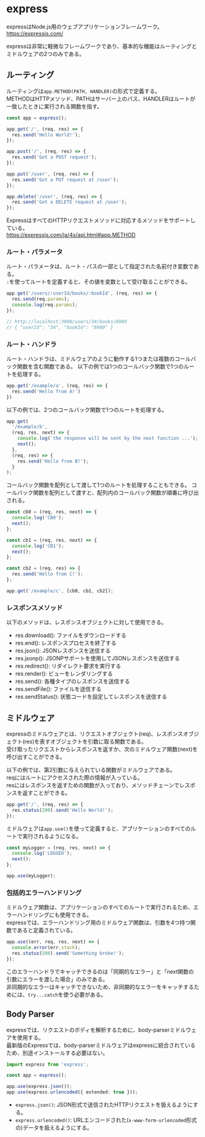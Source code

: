 # express

expressはNode.js用のウェブアプリケーションフレームワーク。  
https://expressjs.com/

expressは非常に軽微なフレームワークであり、基本的な機能はルーティングとミドルウェアの2つのみである。

## ルーティング

ルーティングは`app.METHOD(PATH, HANDLER)`の形式で定義する。  
METHODはHTTPメソッド、PATHはサーバー上のパス、HANDLERはルートが一致したときに実行される関数を指す。

```typescript
const app = express();

app.get('/', (req, res) => {
  res.send('Hello World!');
});

app.post('/', (req, res) => {
  res.send('Got a POST request');
});

app.put('/user', (req, res) => {
  res.send('Got a PUT request at /user');
});

app.delete('/user', (req, res) => {
  res.send('Got a DELETE request at /user');
});
```

ExpressはすべてのHTTPリクエストメソッドに対応するメソッドをサポートしている。  
https://expressjs.com/ja/4x/api.html#app.METHOD

### ルート・パラメータ

ルート・パラメータは、ルート・パスの一部として指定された名前付き変数である。  
`:`を使ってルートを定義すると、その値を変数として受け取ることができる。

```typescript
app.get('/users/:userId/books/:bookId', (req, res) => {
  res.send(req.params);
  console.log(req.params);
});

// http://localhost:3000/users/34/books/8989
// { "userId": "34", "bookId": "8989" }
```

### ルート・ハンドラ

ルート・ハンドラは、ミドルウェアのように動作する1つまたは複数のコールバック関数を含む関数である。
以下の例では1つのコールバック関数で1つのルートを処理する。

```typescript
app.get('/example/a', (req, res) => {
  res.send('Hello from A!')
})
```

以下の例では、2つのコールバック関数で1つのルートを処理する。

```typescript
app.get(
  '/example/b',
  (req, res, next) => {
    console.log('the response will be sent by the next function ...');
    next();
  },
  (req, res) => {
    res.send('Hello from B!');
  }
);
```

コールバック関数を配列として渡して1つのルートを処理することもできる。
コールバック関数を配列として渡すと、配列内のコールバック関数が順番に呼び出される。

```typescript
const cb0 = (req, res, next) => {
  console.log('CB0');
  next();
};

const cb1 = (req, res, next) => {
  console.log('CB1');
  next();
};

const cb2 = (req, res) => {
  res.send('Hello from C!');
};

app.get('/example/c', [cb0, cb1, cb2]);
```

### レスポンスメソッド

以下のメソッドは、レスポンスオブジェクトに対して使用できる。

- res.download(): ファイルをダウンロードする
- res.end(): レスポンスプロセスを終了する
- res.json(): JSONレスポンスを送信する
- res.jsonp(): JSONPサポートを使用してJSONレスポンスを送信する
- res.redirect(): リダイレクト要求を実行する
- res.render(): ビューをレンダリングする
- res.send(): 各種タイプのレスポンスを送信する
- res.sendFile(): ファイルを送信する
- res.sendStatus(): 状態コードを設定してレスポンスを送信する

## ミドルウェア

expressのミドルウェアとは、リクエストオブジェクト(req)、レスポンスオブジェクト(res)を表すオブジェクトを引数に取る関数である。  
受け取ったリクエストからレスポンスを返すか、次のミドルウェア関数(next)を呼び出すことができる。

以下の例では、第2引数に与えられている関数がミドルウェアである。  
reqにはルートにアクセスされた際の情報が入っている。  
resにはレスポンスを返すための関数が入っており、メソッドチェーンでレスポンスを返すことができる。

```typescript
app.get('/', (req, res) => {
  res.status(200).send('Hello World!');
});
```

ミドルウェアは`app.use()`を使って定義すると、アプリケーションのすべてのルートで実行されるようになる。

```typescript
const myLogger = (req, res, next) => {
  console.log('LOGGED');
  next();
};

app.use(myLogger);
```

### 包括的エラーハンドリング

ミドルウェア関数は、アプリケーションのすべてのルートで実行されるため、エラーハンドリングにも使用できる。  
expressでは、エラーハンドリング用のミドルウェア関数は、引数を4つ持つ関数であると定義されている。

```typescript
app.use((err, req, res, next) => {
  console.error(err.stack);
  res.status(500).send('Something broke!');
});
```

このエラーハンドラでキャッチできるのは「同期的なエラー」と「next関数の引数にエラーを渡した場合」のみである。  
非同期的なエラーはキャッチできないため、非同期的なエラーをキャッチするためには、`try...catch`を使う必要がある。

## Body Parser

expressでは、リクエストのボディを解析するために、body-parserミドルウェアを使用する。  
最新版のExpressでは、body-parserミドルウェアはexpressに統合されているため、別途インストールする必要はない。

```typescript
import express from 'express';

const app = express();

app.use(express.json());
app.use(express.urlencoded({ extended: true }));
```

- `express.json()`: JSON形式で送信されたHTTPリクエストを扱えるようにする。
- `express.urlencoded()`: URLエンコードされた(`x-www-form-urlencoded`形式の)データを扱えるようにする。
